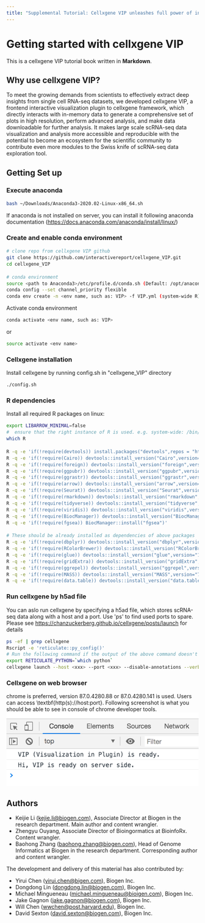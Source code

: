 ```yaml
---
title: "Supplemental Tutorial: Cellxgene VIP unleashes full power of interactive visualization and integrative analysis of scRNA-seq, spatial transcriptomics, and multiome data"
---
```

# Getting started with cellxgene VIP

This is a cellxgene VIP tutorial book written in **Markdown**. 

## Why use cellxgene VIP?
To meet the growing demands from scientists to effectively extract deep insights from single cell RNA-seq datasets, we developed cellxgene VIP, a frontend interactive visualization plugin to cellxgene framework, which directly interacts with in-memory data to generate a comprehensive set of plots in high resolution, perform advanced analysis, and make data downloadable for further analysis. It makes large scale scRNA-seq data visualization and analysis more accessible and reproducible with the potential to become an ecosystem for the scientific community to contribute even more modules to the Swiss knife of scRNA-seq data exploration tool.

## Getting Set up
### Execute anaconda

```bash
bash ~/Downloads/Anaconda3-2020.02-Linux-x86_64.sh
```
If anaconda is not installed on server, you can install it following anaconda documentation (https://docs.anaconda.com/anaconda/install/linux/)
### Create and enable conda environment

```bash
# clone repo from cellxgene VIP github
git clone https://github.com/interactivereport/cellxgene_VIP.git
cd cellxgene_VIP

# conda environment
source <path to Anaconda3>/etc/profile.d/conda.sh (Default: /opt/anaconda3/etc/profile.d/conda.sh)
conda config --set channel_priority flexible
conda env create -n <env name, such as: VIP> -f VIP.yml (system-wide R) or VIP_conda_R.yml (local R under conda, no root privilege needed)
```
Activate conda environment

```bash
conda activate <env name, such as: VIP>
```
or 

```bash
source activate <env name>
```
### Cellxgene installation
Install cellxgene by running config.sh in "cellxgene_VIP" directory

```bash
./config.sh
```
### R dependencies
Install all required R packages on linux:

```bash
export LIBARROW_MINIMAL=false
#  ensure that the right instance of R is used. e.g. system-wide: /bin/R or /usr/bin/R ; local R under conda: ~/.conda/envs/VIP_conda_R/bin/R
which R

R -q -e 'if(!require(devtools)) install.packages("devtools",repos = "http://cran.us.r-project.org")'
R -q -e 'if(!require(Cairo)) devtools::install_version("Cairo",version="1.5-12",repos = "http://cran.us.r-project.org")'
R -q -e 'if(!require(foreign)) devtools::install_version("foreign",version="0.8-76",repos = "http://cran.us.r-project.org")'
R -q -e 'if(!require(ggpubr)) devtools::install_version("ggpubr",version="0.3.0",repos = "http://cran.us.r-project.org")'
R -q -e 'if(!require(ggrastr)) devtools::install_version("ggrastr",version="0.1.9",repos = "http://cran.us.r-project.org")'
R -q -e 'if(!require(arrow)) devtools::install_version("arrow",version="2.0.0",repos = "http://cran.us.r-project.org")'
R -q -e 'if(!require(Seurat)) devtools::install_version("Seurat",version="3.2.3",repos = "http://cran.us.r-project.org")'
R -q -e 'if(!require(rmarkdown)) devtools::install_version("rmarkdown",version="2.5",repos = "http://cran.us.r-project.org")'
R -q -e 'if(!require(tidyverse)) devtools::install_version("tidyverse",version="1.3.0",repos = "http://cran.us.r-project.org")'
R -q -e 'if(!require(viridis)) devtools::install_version("viridis",version="0.5.1",repos = "http://cran.us.r-project.org")'
R -q -e 'if(!require(BiocManager)) devtools::install_version("BiocManager",version="1.30.10",repos = "http://cran.us.r-project.org")'
R -q -e 'if(!require(fgsea)) BiocManager::install("fgsea")'

# These should be already installed as dependencies of above packages
R -q -e 'if(!require(dbplyr)) devtools::install_version("dbplyr",version="1.0.2",repos = "http://cran.us.r-project.org")'
R -q -e 'if(!require(RColorBrewer)) devtools::install_version("RColorBrewer",version="1.1-2",repos = "http://cran.us.r-project.org")'
R -q -e 'if(!require(glue)) devtools::install_version("glue",version="1.4.2",repos = "http://cran.us.r-project.org")'
R -q -e 'if(!require(gridExtra)) devtools::install_version("gridExtra",version="2.3",repos = "http://cran.us.r-project.org")'
R -q -e 'if(!require(ggrepel)) devtools::install_version("ggrepel",version="0.8.2",repos = "http://cran.us.r-project.org")'
R -q -e 'if(!require(MASS)) devtools::install_version("MASS",version="7.3-51.6",repos = "http://cran.us.r-project.org")'
R -q -e 'if(!require(data.table)) devtools::install_version("data.table",version="1.13.0",repos = "http://cran.us.r-project.org")'
```
### Run cellxgene by h5ad file
You can aslo run cellxgene by specifying a h5ad file, which stores scRNA-seq data along with a host and a port. 
Use 'ps' to find used ports to spare. Please see <https://chanzuckerberg.github.io/cellxgene/posts/launch> for details

```bash
ps -ef | grep cellxgene
Rscript -e 'reticulate::py_config()'
# Run the following command if the output of the above command doesn't point to the Python in your env.
export RETICULATE_PYTHON=`which python`
cellxgene launch --host <xxx> --port <xxx> --disable-annotations --verbose <h5ad file>
```
### Cellxgene on web browser
chrome is preferred, version 87.0.4280.88 or 87.0.4280.141 is used. Users can access \textbf{http(s)://host:port}.
Following screenshot is what you should be able to see in console of chrome developer tools.
![Alt text](cellonweb.png)

## Authors
- Keijie Li (kejie.li@biogen.com), Associate Director at Biogen in the research department. Main author and content wrangler. 
- Zhengyu Ouyang, Associate Director of Bioingormatics at BioinfoRx. Content wrangler. 
- Baohong Zhang (baohong.zhang@biogen.com), Head of Genome Informatics at Biogen in the research department. Corresponding author and content wrangler.


The development and delivery of this material has also contributed by: 

- Yirui Chen (yirui.chen@bigen.com), Biogen Inc.
- Dongdong Lin (dongdong.lin@biogen.com), Biogen Inc.
- Michael Mingueneau (michael.mingueneau@bioigen.com), Biogen Inc.
- Jake Gagnon (jake.gagnon@biogen.com), Biogen Inc.
- Will Chen  (wwchen@post.harvard.edu), Biogen Inc.
- David Sexton  (david.sexton@biogen.com), Biogen Inc.


